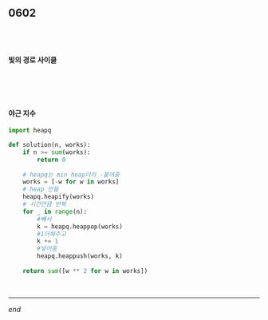 ## 0602

<br>

<br>

#### 빛의 경로 사이클

```python

```

<br>

<br>

#### 야근 지수

```python
import heapq

def solution(n, works):
    if n >= sum(works):
        return 0
	
    # heapq는 min heap이라 -붙여줌
    works = [-w for w in works]
    # heap 만듦
    heapq.heapify(works)
    # 시간만큼 반복
    for _ in range(n):
        #빼서
        k = heapq.heappop(works)
        #1더해주고
        k += 1
        #넣어줌
        heapq.heappush(works, k)
    
    return sum([w ** 2 for w in works])
```

<br>

---

*end*